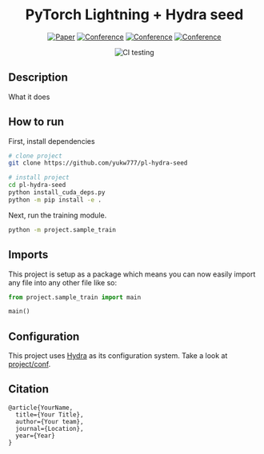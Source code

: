 <div align="center">

# PyTorch Lightning + Hydra seed

[![Paper](http://img.shields.io/badge/paper-arxiv.1001.2234-B31B1B.svg)](https://www.nature.com/articles/nature14539)
[![Conference](http://img.shields.io/badge/NeurIPS-2019-4b44ce.svg)](https://papers.nips.cc/book/advances-in-neural-information-processing-systems-31-2018)
[![Conference](http://img.shields.io/badge/ICLR-2019-4b44ce.svg)](https://papers.nips.cc/book/advances-in-neural-information-processing-systems-31-2018)
[![Conference](http://img.shields.io/badge/AnyConference-year-4b44ce.svg)](https://papers.nips.cc/book/advances-in-neural-information-processing-systems-31-2018)
<!--
ARXIV
[![Paper](http://img.shields.io/badge/arxiv-math.co:1480.1111-B31B1B.svg)](https://www.nature.com/articles/nature14539)
-->
![CI testing](https://github.com/yukw777/pl-hydra-seed/actions/workflows/ci-testing.yml/badge.svg)


<!--
Conference
-->
</div>

## Description
What it does

## How to run
First, install dependencies
```bash
# clone project
git clone https://github.com/yukw777/pl-hydra-seed

# install project
cd pl-hydra-seed
python install_cuda_deps.py
python -m pip install -e .
```
Next, run the training module.
```bash
python -m project.sample_train
```

## Imports
This project is setup as a package which means you can now easily import any file into any other file like so:
```python
from project.sample_train import main

main()
```

## Configuration
This project uses [Hydra](https://hydra.cc/) as its configuration system. Take a look at [project/conf](project/conf).

## Citation
```
@article{YourName,
  title={Your Title},
  author={Your team},
  journal={Location},
  year={Year}
}
```
